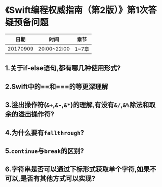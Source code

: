 # 《Swift编程权威指南（第2版）》第1次答疑预备问题

|日期|时间|章节|
|---|---|---|
|20170909|20:00~22:00|1~7章|
## 1.关于if-else语句,都有哪几种使用形式?
## 2.Swift中的==和===的等更深理解
## 3.溢出操作符(`&+`,`&-`,`&*`)的理解,有没有`&/`,`&%`除法和取余的溢出操作符?
## 4.为什么要有`fallthrough`?
## 5.`continue`与`break`的区别?
## 6.字符串是否可以通过下标形式获取单个字符,如果不可以,是否有其他方式可以实现?
